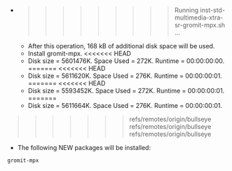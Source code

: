 * >>>>>>>>> Running inst-std-multimedia-xtra-sr-gromit-mpx.sh ...
  * After this operation, 168 kB of additional disk space will be used.
  * Install gromit-mpx.
<<<<<<< HEAD
  * Disk size = 5601476K. Space Used = 272K. Runtime = 00:00:00:00.
=======
<<<<<<< HEAD
  * Disk size = 5611620K. Space Used = 276K. Runtime = 00:00:00:01.
=======
<<<<<<< HEAD
  * Disk size = 5593452K. Space Used = 272K. Runtime = 00:00:00:01.
=======
  * Disk size = 5611664K. Space Used = 276K. Runtime = 00:00:00:01.
>>>>>>> refs/remotes/origin/bullseye
>>>>>>> refs/remotes/origin/bullseye
>>>>>>> refs/remotes/origin/bullseye
  * The following NEW packages will be installed:
  ```bash
gromit-mpx
  ```
